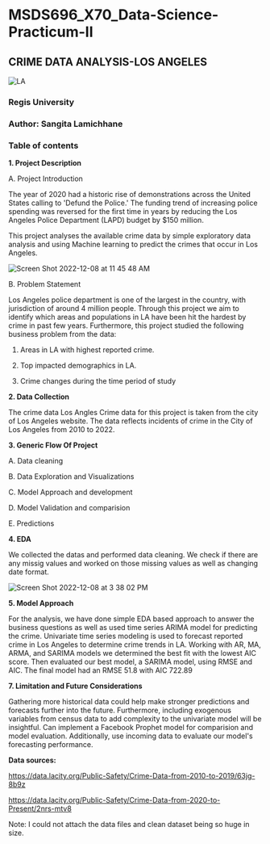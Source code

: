 # MSDS696_X70_Data-Science-Practicum-II

## CRIME DATA ANALYSIS-LOS ANGELES

![LA](https://user-images.githubusercontent.com/109038700/206540424-f08b1f3d-c7d2-4ad4-b768-d1594af751e6.jpeg)

### Regis University

### Author: Sangita Lamichhane

### Table of contents 

**1. Project Description**

  A. Project Introduction
  
The year of 2020 had a historic rise of demonstrations across the United States calling to 'Defund the Police.' The funding trend of increasing police spending was reversed for the first time in years by reducing the Los Angeles Police Department (LAPD) budget by $150 million.

This project analyses the available crime data by simple exploratory data analysis and using Machine learning to predict the crimes that occur in Los Angeles.

![Screen Shot 2022-12-08 at 11 45 48 AM](https://user-images.githubusercontent.com/109038700/206540968-cf823fb5-24dd-4e0b-b59f-95f1a864b12a.png)

  B. Problem Statement
  
Los Angeles police department is one of the largest in the country, with jurisdiction of around 4 million people. Through this project we aim to identify which areas and populations in LA have been hit the hardest by crime in past few years. Furthermore, this project studied the following business problem from the data:

1. Areas in LA with highest reported crime.

2. Top impacted demographics in LA.

3. Crime changes during the time period of study


**2. Data Collection**

The crime data  Los Angles Crime data  for this project is taken from the city of Los Angeles website.
The data reflects incidents of crime in the City of Los Angeles from 2010 to 2022.


**3. Generic Flow Of Project**

A. Data cleaning 

B. Data Exploration and Visualizations

C. Model Approach and development

D. Model Validation and comparision

E. Predictions

**4. EDA**

We collected the datas and performed data cleaning. We check if there are any missig values and worked on those missing values as well as changing date format.    

![Screen Shot 2022-12-08 at 3 38 02 PM](https://user-images.githubusercontent.com/109038700/206582058-31e0156c-f6a2-4a92-990b-0ab4739ead5d.png)



**5. Model Approach**

For the analysis, we have done simple EDA based approach to answer the business questions as well as used time series ARIMA model for predicting the crime. Univariate time series modeling is used to forecast reported crime in Los Angeles to determine crime trends in LA. Working with AR, MA, ARMA, and SARIMA models we determined the best fit with the lowest AIC score. Then evaluated our best model, a SARIMA model, using RMSE and AIC. The final model had an RMSE 51.8 with AIC 722.89



**7. Limitation and Future Considerations**

Gathering more historical data could help make stronger predictions and forecasts further into the future.
Furthermore, including exogenous variables from census data to add complexity to the univariate model will be insightful. Can implement a Facebook Prophet model for comparision and model evaluation.
Additionally, use incoming data to evaluate our model's forecasting performance.

**Data sources:**

https://data.lacity.org/Public-Safety/Crime-Data-from-2010-to-2019/63jg-8b9z 

https://data.lacity.org/Public-Safety/Crime-Data-from-2020-to-Present/2nrs-mtv8

Note: I could not attach the data files and clean dataset being so huge in size.
